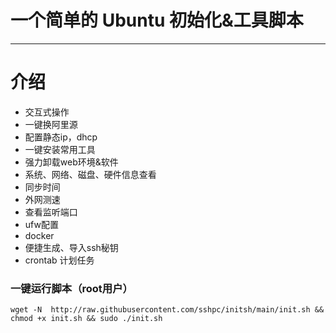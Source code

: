 # 一个简单的 Ubuntu 初始化&工具脚本

---

# 介绍

* 交互式操作
* 一键换阿里源
* 配置静态ip，dhcp
* 一键安装常用工具
* 强力卸载web环境&软件
* 系统、网络、磁盘、硬件信息查看
* 同步时间
* 外网测速
* 查看监听端口
* ufw配置
* docker
* 便捷生成、导入ssh秘钥
* crontab 计划任务

### 一键运行脚本（root用户）

```
wget -N  http://raw.githubusercontent.com/sshpc/initsh/main/init.sh && chmod +x init.sh && sudo ./init.sh
```
